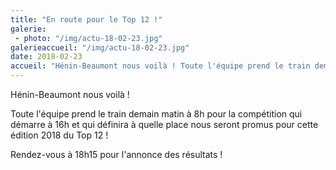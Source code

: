 ```yaml
---
title: "En route pour le Top 12 !"
galerie:
 - photo: "/img/actu-18-02-23.jpg"
galerieaccueil: "/img/actu-18-02-23.jpg"
date: 2018-02-23
accueil: "Hénin-Beaumont nous voilà ! Toute l'équipe prend le train demain matin à 8h pour la compétition qui démarre à 16h et qui définira à quelle place"
---
```


Hénin-Beaumont nous voilà !   

Toute l'équipe prend le train demain matin à 8h pour la compétition qui démarre à 16h et qui définira à quelle place nous seront promus pour cette édition 2018 du Top 12 !   

Rendez-vous à 18h15 pour l'annonce des résultats !
